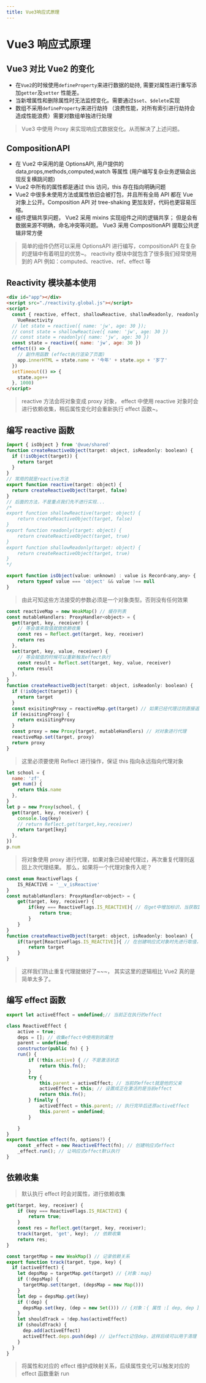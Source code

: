 ```yaml
---
title: Vue3响应式原理
---
```


# Vue3 响应式原理

## Vue3 对比 Vue2 的变化

- 在`Vue2`的时候使用`defineProperty`来进行数据的劫持, 需要对属性进行重写添加`getter`及`setter` 性能差。
- 当新增属性和删除属性时无法监控变化。需要通过`$set`、`$delete`实现
- 数组不采用`defineProperty`来进行劫持 （浪费性能，对所有索引进行劫持会造成性能浪费）需要对数组单独进行处理

> Vue3 中使用 Proxy 来实现响应式数据变化。从而解决了上述问题。

## CompositionAPI

- 在 Vue2 中采用的是 OptionsAPI, 用户提供的 data,props,methods,computed,watch 等属性 (用户编写复杂业务逻辑会出现反复横跳问题)
- Vue2 中所有的属性都是通过 this 访问，this 存在指向明确问题
- Vue2 中很多未使用方法或属性依旧会被打包，并且所有全局 API 都在 Vue 对象上公开。Composition API 对 tree-shaking 更加友好，代码也更容易压缩。
- 组件逻辑共享问题， Vue2 采用 mixins 实现组件之间的逻辑共享； 但是会有数据来源不明确，命名冲突等问题。 Vue3 采用 CompositionAPI 提取公共逻辑非常方便

> 简单的组件仍然可以采用 OptionsAPI 进行编写，compositionAPI 在复杂的逻辑中有着明显的优势~。 reactivity 模块中就包含了很多我们经常使用到的 API 例如：computed、reactive、ref、effect 等

## Reactivity 模块基本使用

```html
<div id="app"></div>
<script src="./reactivity.global.js"></script>
<script>
  const { reactive, effect, shallowReactive, shallowReadonly, readonly } =
    VueReactivity
  // let state = reactive({ name: 'jw', age: 30 });
  // const state = shallowReactive({ name: 'jw', age: 30 })
  // const state = readonly({ name: 'jw', age: 30 })
  const state = reactive({ name: 'jw', age: 30 })
  effect(() => {
    // 副作用函数 (effect执行渲染了页面)
    app.innerHTML = state.name + '今年' + state.age + '岁了'
  })
  setTimeout(() => {
    state.age++
  }, 1000)
</script>
```

> reactive 方法会将对象变成 proxy 对象， effect 中使用 reactive 对象时会进行依赖收集，稍后属性变化时会重新执行 effect 函数~。

## 编写 reactive 函数

```js
import { isObject } from '@vue/shared'
function createReactiveObject(target: object, isReadonly: boolean) {
  if (!isObject(target)) {
    return target
  }
}
// 常用的就是reactive方法
export function reactive(target: object) {
  return createReactiveObject(target, false)
}
// 后面的方法，不是重点我们先不进行实现...
/*
export function shallowReactive(target: object) {
    return createReactiveObject(target, false)
}
export function readonly(target: object) {
    return createReactiveObject(target, true)
}
export function shallowReadonly(target: object) {
    return createReactiveObject(target, true)
}
*/
```

```js
export function isObject(value: unknown) : value is Record<any,any> {
    return typeof value === 'object' && value !== null
}
```

> 由此可知这些方法接受的参数必须是一个对象类型。否则没有任何效果

```js
const reactiveMap = new WeakMap() // 缓存列表
const mutableHandlers: ProxyHandler<object> = {
  get(target, key, receiver) {
    // 等会谁来取值就做依赖收集
    const res = Reflect.get(target, key, receiver)
    return res
  },
  set(target, key, value, receiver) {
    // 等会赋值的时候可以重新触发effect执行
    const result = Reflect.set(target, key, value, receiver)
    return result
  },
}
function createReactiveObject(target: object, isReadonly: boolean) {
  if (!isObject(target)) {
    return target
  }
  const exisitingProxy = reactiveMap.get(target) // 如果已经代理过则直接返回代理后的对象
  if (exisitingProxy) {
    return exisitingProxy
  }
  const proxy = new Proxy(target, mutableHandlers) // 对对象进行代理
  reactiveMap.set(target, proxy)
  return proxy
}
```

> 这里必须要使用 Reflect 进行操作，保证 this 指向永远指向代理对象

```js
let school = {
  name: 'zf',
  get num() {
    return this.name
  },
}
let p = new Proxy(school, {
  get(target, key, receiver) {
    console.log(key)
    // return Reflect.get(target,key,receiver)
    return target[key]
  },
})
p.num
```

> 将对象使用 proxy 进行代理，如果对象已经被代理过，再次重复代理则返回上次代理结果。 那么，如果将一个代理对象传入呢？

```js
const enum ReactiveFlags {
    IS_REACTIVE = '__v_isReactive'
}
const mutableHandlers: ProxyHandler<object> = {
    get(target, key, receiver) {
        if(key === ReactiveFlags.IS_REACTIVE){ // 在get中增加标识，当获取IS_REACTIVE时返回true
            return true;
        }
    }
}
function createReactiveObject(target: object, isReadonly: boolean) {
    if(target[ReactiveFlags.IS_REACTIVE]){ // 在创建响应式对象时先进行取值，看是否已经是响应式对象
        return target
    }
}
```

> 这样我们防止重复代理就做好了~~~， 其实这里的逻辑相比 Vue2 真的是简单太多了。

## 编写 effect 函数

```js
export let activeEffect = undefined;// 当前正在执行的effect

class ReactiveEffect {
    active = true;
    deps = []; // 收集effect中使用到的属性
    parent = undefined;
    constructor(public fn) { }
    run() {
        if (!this.active) { // 不是激活状态
            return this.fn();
        }
        try {
            this.parent = activeEffect; // 当前的effect就是他的父亲
            activeEffect = this; // 设置成正在激活的是当前effect
            return this.fn();
        } finally {
            activeEffect = this.parent; // 执行完毕后还原activeEffect
            this.parent = undefined;
        }

    }
}
export function effect(fn, options?) {
    const _effect = new ReactiveEffect(fn); // 创建响应式effect
    _effect.run(); // 让响应式effect默认执行
}
```

## 依赖收集

> 默认执行 effect 时会对属性，进行依赖收集

```js
get(target, key, receiver) {
    if (key === ReactiveFlags.IS_REACTIVE) {
        return true;
    }
    const res = Reflect.get(target, key, receiver);
    track(target, 'get', key);  // 依赖收集
    return res;
}
```

```js
const targetMap = new WeakMap() // 记录依赖关系
export function track(target, type, key) {
  if (activeEffect) {
    let depsMap = targetMap.get(target) // {对象：map}
    if (!depsMap) {
      targetMap.set(target, (depsMap = new Map()))
    }
    let dep = depsMap.get(key)
    if (!dep) {
      depsMap.set(key, (dep = new Set())) // {对象：{ 属性 :[ dep, dep ]}}
    }
    let shouldTrack = !dep.has(activeEffect)
    if (shouldTrack) {
      dep.add(activeEffect)
      activeEffect.deps.push(dep) // 让effect记住dep，这样后续可以用于清理
    }
  }
}
```

> 将属性和对应的 effect 维护成映射关系，后续属性变化可以触发对应的 effect 函数重新 run
